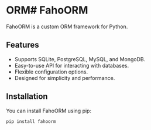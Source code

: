 # ORM# FahoORM

FahoORM is a custom ORM framework for Python.

## Features

- Supports SQLite, PostgreSQL, MySQL, and MongoDB.
- Easy-to-use API for interacting with databases.
- Flexible configuration options.
- Designed for simplicity and performance.

## Installation

You can install FahoORM using pip:

```bash
pip install fahoorm
